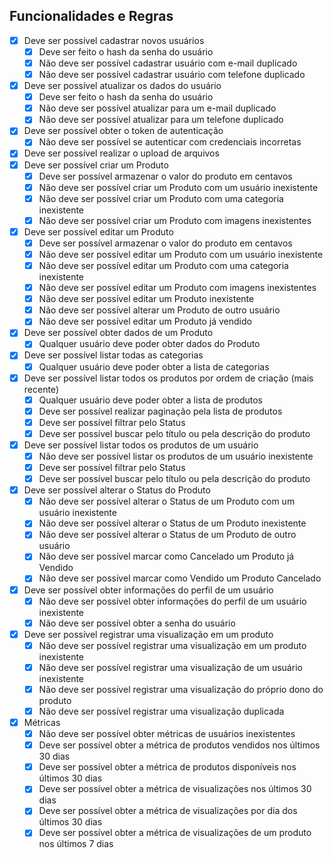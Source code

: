 ## Funcionalidades e Regras

- [x]  Deve ser possível cadastrar novos usuários
    - [x]  Deve ser feito o hash da senha do usuário
    - [x]  Não deve ser possível cadastrar usuário com e-mail duplicado
    - [x]  Não deve ser possível cadastrar usuário com telefone duplicado
- [x]  Deve ser possível atualizar os dados do usuário
    - [x]  Deve ser feito o hash da senha do usuário
    - [x]  Não deve ser possível atualizar para um e-mail duplicado
    - [x]  Não deve ser possível atualizar para um telefone duplicado
- [x]  Deve ser possível obter o token de autenticação
    - [x]  Não deve ser possível se autenticar com credenciais incorretas
- [x]  Deve ser possível realizar o upload de arquivos
- [x]  Deve ser possível criar um Produto
    - [x]  Deve ser possível armazenar o valor do produto em centavos
    - [x]  Não deve ser possível criar um Produto com um usuário inexistente
    - [x]  Não deve ser possível criar um Produto com uma categoria inexistente
    - [x]  Não deve ser possível criar um Produto com imagens inexistentes
- [x]  Deve ser possível editar um Produto
    - [x]  Deve ser possível armazenar o valor do produto em centavos
    - [x]  Não deve ser possível editar um Produto com um usuário inexistente 
    - [x]  Não deve ser possível editar um Produto com uma categoria inexistente
    - [x]  Não deve ser possível editar um Produto com imagens inexistentes
    - [x]  Não deve ser possível editar um Produto inexistente
    - [x]  Não deve ser possível alterar um Produto de outro usuário
    - [x]  Não deve ser possível editar um Produto já vendido
- [x]  Deve ser possível obter dados de um Produto
    - [x]  Qualquer usuário deve poder obter dados do Produto
- [x]  Deve ser possível listar todas as categorias
    - [x]  Qualquer usuário deve poder obter a lista de categorias
- [x]  Deve ser possível listar todos os produtos por ordem de criação (mais recente)
    - [x]  Qualquer usuário deve poder obter a lista de produtos
    - [x]  Deve ser possível realizar paginação pela lista de produtos
    - [x]  Deve ser possível filtrar pelo Status
    - [x]  Deve ser possível buscar pelo título ou pela descrição do produto
- [x]  Deve ser possível listar todos os produtos de um usuário
    - [x]  Não deve ser possível listar os produtos de um usuário inexistente
    - [x]  Deve ser possível filtrar pelo Status
    - [x]  Deve ser possível buscar pelo título ou pela descrição do produto
- [x]  Deve ser possível alterar o Status do Produto
    - [x]  Não deve ser possível alterar o Status de um Produto com um usuário inexistente
    - [x]  Não deve ser possível alterar o Status de um Produto inexistente
    - [x]  Não deve ser possível alterar o Status de um Produto de outro usuário
    - [x]  Não deve ser possível marcar como Cancelado um Produto já Vendido
    - [x]  Não deve ser possível marcar como Vendido um Produto Cancelado
- [x]  Deve ser possível obter informações do perfil de um usuário
    - [x]  Não deve ser possível obter informações do perfil de um usuário inexistente
    - [x]  Não deve ser possível obter a senha do usuário
- [x]  Deve ser possível registrar uma visualização em um produto
    - [x]  Não deve ser possível registrar uma visualização em um produto inexistente
    - [x]  Não deve ser possível registrar uma visualização de um usuário inexistente
    - [x]  Não deve ser possível registrar uma visualização do próprio dono do produto
    - [x]  Não deve ser possível registrar uma visualização duplicada
- [x]  Métricas
    - [x]  Não deve ser possível obter métricas de usuários inexistentes
    - [x]  Deve ser possível obter a métrica de produtos vendidos nos últimos 30 dias
    - [x]  Deve ser possível obter a métrica de produtos disponíveis nos últimos 30 dias
    - [x]  Deve ser possível obter a métrica de visualizações nos últimos 30 dias
    - [x]  Deve ser possível obter a métrica de visualizações por dia dos últimos 30 dias
    - [x]  Deve ser possível obter a métrica de visualizações de um produto nos últimos 7 dias
